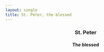 ```yaml
---
layout: single
title: St. Peter, the blessed
---
```

<header>
  <h3>St. Peter</h3>
  <h4>The blessed</h4>
</header>
